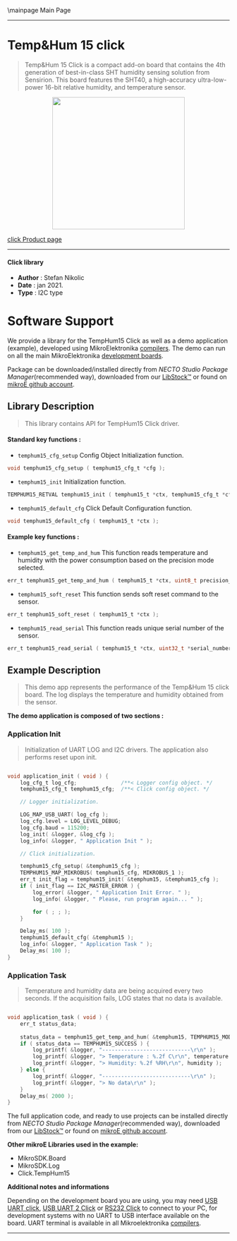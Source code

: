 \mainpage Main Page

---
# Temp&Hum 15 click

> Temp&Hum 15 Click is a compact add-on board that contains the 4th generation of best-in-class SHT humidity sensing solution from Sensirion. This board features the SHT40, a high-accuracy ultra-low-power 16-bit relative humidity, and temperature sensor.

<p align="center">
  <img src="https://download.mikroe.com/images/click_for_ide/temphum15_click.png" height=300px>
</p>

[click Product page](https://www.mikroe.com/blog/temphum-15-click)

---


#### Click library

- **Author**        : Stefan Nikolic
- **Date**          : jan 2021.
- **Type**          : I2C type


# Software Support

We provide a library for the TempHum15 Click
as well as a demo application (example), developed using MikroElektronika
[compilers](https://www.mikroe.com/necto-studio).
The demo can run on all the main MikroElektronika [development boards](https://www.mikroe.com/development-boards).

Package can be downloaded/installed directly from *NECTO Studio Package Manager*(recommended way), downloaded from our [LibStock&trade;](https://libstock.mikroe.com) or found on [mikroE github account](https://github.com/MikroElektronika/mikrosdk_click_v2/tree/master/clicks).

## Library Description

> This library contains API for TempHum15 Click driver.

#### Standard key functions :

- `temphum15_cfg_setup` Config Object Initialization function.
```c
void temphum15_cfg_setup ( temphum15_cfg_t *cfg );
```

- `temphum15_init` Initialization function.
```c
TEMPHUM15_RETVAL temphum15_init ( temphum15_t *ctx, temphum15_cfg_t *cfg );
```

- `temphum15_default_cfg` Click Default Configuration function.
```c
void temphum15_default_cfg ( temphum15_t *ctx );
```

#### Example key functions :

- `temphum15_get_temp_and_hum` This function reads temperature and humidity with the power consumption based on the precision mode selected.
```c
err_t temphum15_get_temp_and_hum ( temphum15_t *ctx, uint8_t precision_mode, float *temp_val, float *hum_val );
```

- `temphum15_soft_reset` This function sends soft reset command to the sensor.
```c
err_t temphum15_soft_reset ( temphum15_t *ctx );
```

- `temphum15_read_serial` This function reads unique serial number of the sensor.
```c
err_t temphum15_read_serial ( temphum15_t *ctx, uint32_t *serial_number );
```

## Example Description

> This demo app represents the performance of the Temp&Hum 15 click board. The log displays the temperature and humidity obtained from the sensor.

**The demo application is composed of two sections :**

### Application Init

> Initialization of UART LOG and I2C drivers. The application also performs reset upon init.

```c

void application_init ( void ) {
    log_cfg_t log_cfg;              /**< Logger config object. */
    temphum15_cfg_t temphum15_cfg;  /**< Click config object. */

    // Logger initialization.

    LOG_MAP_USB_UART( log_cfg );
    log_cfg.level = LOG_LEVEL_DEBUG;
    log_cfg.baud = 115200;
    log_init( &logger, &log_cfg );
    log_info( &logger, " Application Init " );

    // Click initialization.

    temphum15_cfg_setup( &temphum15_cfg );
    TEMPHUM15_MAP_MIKROBUS( temphum15_cfg, MIKROBUS_1 );
    err_t init_flag = temphum15_init( &temphum15, &temphum15_cfg );
    if ( init_flag == I2C_MASTER_ERROR ) {
        log_error( &logger, " Application Init Error. " );
        log_info( &logger, " Please, run program again... " );

        for ( ; ; );
    }

    Delay_ms( 100 );
    temphum15_default_cfg( &temphum15 );
    log_info( &logger, " Application Task " );
    Delay_ms( 100 );
}

```

### Application Task

 > Temperature and humidity data are being acquired every two seconds. If the acquisition fails, LOG states that no data is available.

```c

void application_task ( void ) {
    err_t status_data;
    
    status_data = temphum15_get_temp_and_hum( &temphum15, TEMPHUM15_MODE_HIGH_PRECISION, &temperature, &humidity );
    if ( status_data == TEMPHUM15_SUCCESS ) {
        log_printf( &logger, "----------------------------\r\n" );
        log_printf( &logger, "> Temperature : %.2f C\r\n", temperature );
        log_printf( &logger, "> Humidity: %.2f %RH\r\n", humidity );
    } else {
        log_printf( &logger, "----------------------------\r\n" );
        log_printf( &logger, "> No data\r\n" );
    }
    Delay_ms( 2000 );
}

```

The full application code, and ready to use projects can be installed directly from *NECTO Studio Package Manager*(recommended way), downloaded from our [LibStock&trade;](https://libstock.mikroe.com) or found on [mikroE github account](https://github.com/MikroElektronika/mikrosdk_click_v2/tree/master/clicks).

**Other mikroE Libraries used in the example:**

- MikroSDK.Board
- MikroSDK.Log
- Click.TempHum15

**Additional notes and informations**

Depending on the development board you are using, you may need
[USB UART click](https://www.mikroe.com/usb-uart-click),
[USB UART 2 Click](https://www.mikroe.com/usb-uart-2-click) or
[RS232 Click](https://www.mikroe.com/rs232-click) to connect to your PC, for
development systems with no UART to USB interface available on the board. UART
terminal is available in all Mikroelektronika
[compilers](https://shop.mikroe.com/compilers).

---
